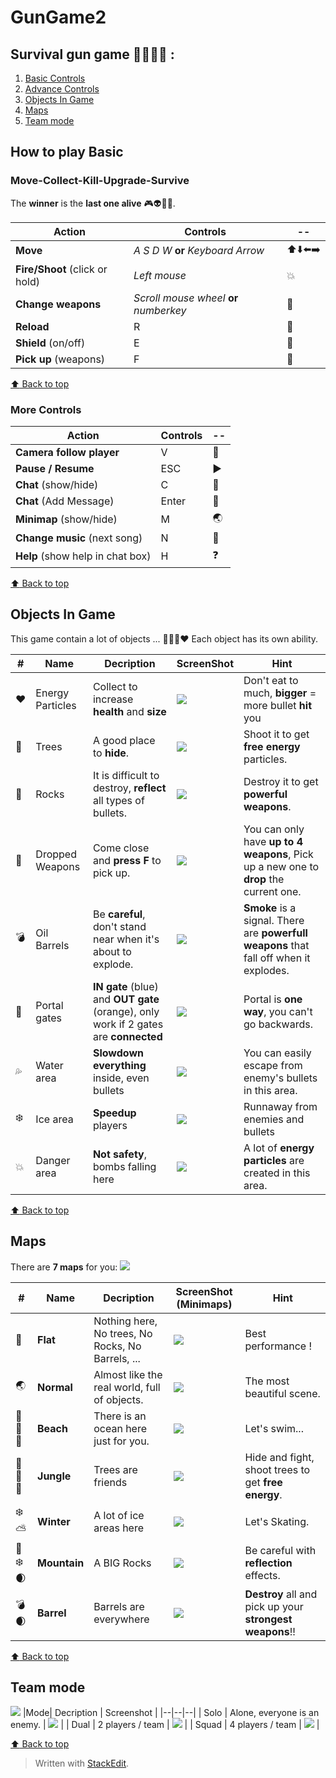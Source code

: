# GunGame2 
## Survival gun game :gun::runner::skull::musical_note: :

 1. [Basic Controls](#move-collect-kill-upgrade-survive)
 2.  [Advance Controls](#more-controls)
 3. [Objects In Game](#objects-in-game)
 4. [Maps](#maps)
 5. [Team mode](#team-mode)


## How to play  Basic

### Move-Collect-Kill-Upgrade-Survive 
The **winner** is the **last one alive** :video_game::alien::sparkling_heart::collision:.
 
| **Action** | **Controls** | -- |
|--|--|--|
| **Move** | *A S D W* **or** *Keyboard Arrow*  | :arrow_up::arrow_down::arrow_left::arrow_right: |
| **Fire/Shoot** (click or hold)| *Left mouse* | :boom:  |
| **Change weapons** | *Scroll mouse wheel* **or** *numberkey* | :gun: |
| **Reload** | R | :arrows_counterclockwise: |
| **Shield** (on/off) | E | :radio_button: |
| **Pick up** (weapons)| F | :large_blue_diamond: |

[:arrow_up: Back to top](#gungame2)

### More Controls
| **Action** | **Controls** | -- |
|--|--|--|
| **Camera follow player** | V | :cinema: |
| **Pause / Resume**| ESC | :arrow_forward: |
|**Chat** (show/hide)| C | :door: |
|**Chat** (Add Message)| Enter | :speech_balloon: |
|**Minimap** (show/hide)| M | :earth_asia: |
|**Change music** (next song)| N | :musical_note: |
|**Help** (show help in chat box)| H | :question: |

[:arrow_up: Back to top](#gungame2)

## Objects In Game
This game contain a lot of objects ... :deciduous_tree::volcano::gem::heart: Each object has its own ability.

| # |Name | Decription |ScreenShot | Hint
|--|--|--|--|--|
|:heart:| Energy Particles | Collect to increase **health** and **size**|![](screenshots/energyParticles.png) | Don't eat to much, **bigger** = more bullet **hit** you|
|:deciduous_tree:| Trees | A good place to **hide**. | ![](screenshots/trees.png) | Shoot it to get **free energy** particles. |
|:moyai:| Rocks | It is difficult to destroy, **reflect** all types of bullets. | ![](screenshots/rocks.png) | Destroy it to get **powerful weapons**.
|:gun:| Dropped Weapons | Come close and **press F** to pick up. |![](screenshots/droppedWeapons.png) | You can only have **up to 4 weapons**, Pick up a new one to **drop** the current one.
|:bomb:| Oil Barrels | Be **careful**, don't stand near when it's about to explode. | ![](screenshots/barrels.png) | **Smoke** is a signal. There are **powerfull weapons** that fall off when it explodes. 
|:milky_way:| Portal gates | **IN gate** (blue) and **OUT gate** (orange), only work if 2 gates are **connected** | ![](screenshots/portals.png) | Portal is **one way**, you can't go backwards. |
|:sweat_drops:| Water area | **Slowdown everything** inside, even bullets | ![](screenshots/waterAreas.png) | You can easily escape from enemy's bullets in this area. |
|:snowflake:| Ice area | **Speedup** players | ![](screenshots/iceAreas.png) | Runnaway from enemies and bullets |
|:collision:| Danger area | **Not safety**, bombs falling here | ![](screenshots/boomAreas.png) | A lot of **energy particles** are created in this area. 
[:arrow_up: Back to top](#gungame2)

## Maps
There are **7  maps**  for you:
![](screenshots/maps.png)

| # |Name| Decription | ScreenShot (Minimaps) | Hint |
|--|--|--|--|--|
|:black_square_button:| **Flat** | Nothing here, No trees, No Rocks, No Barrels, ... | ![](screenshots/flatMap.png) | Best performance !|
| :earth_asia: | **Normal** | Almost like the real world, full of objects. |  ![](screenshots/normalMap.png)| The most beautiful scene. |
| :ocean::palm_tree::sun_with_face:| **Beach** | There is an ocean here just for you. | ![](screenshots/beachMap.png) | Let's swim... |
|:evergreen_tree::deciduous_tree::waxing_crescent_moon:| **Jungle** | Trees are friends | ![](screenshots/jungleMap.png) | Hide and fight, shoot trees to get **free energy**. |
|:snowflake::partly_sunny:| **Winter** | A lot of ice areas here | ![](screenshots/winterMap.png) | Let's Skating. |
|:volcano::snowflake::waxing_crescent_moon:| **Mountain** | A BIG Rocks | ![](screenshots/mountainMap.png) | Be careful with **reflection** effects. |
|:bomb::waxing_crescent_moon:| **Barrel** | Barrels are everywhere | ![](screenshots/barrelMap.png)| **Destroy** all and pick up your **strongest weapons**!! |

[:arrow_up: Back to top](#gungame2)

## Team mode
![](screenshots/teamMode.png)
|Mode| Decription | Screenshot |
|--|--|--|
| Solo | Alone, everyone is an enemy. | ![](screenshots/solo.png) |
| Dual | 2 players / team | ![](screenshots/dual.png) |
| Squad | 4 players / team | ![](screenshots/squad.png) |

[:arrow_up: Back to top](#gungame2)

> Written with [StackEdit](https://stackedit.io/).